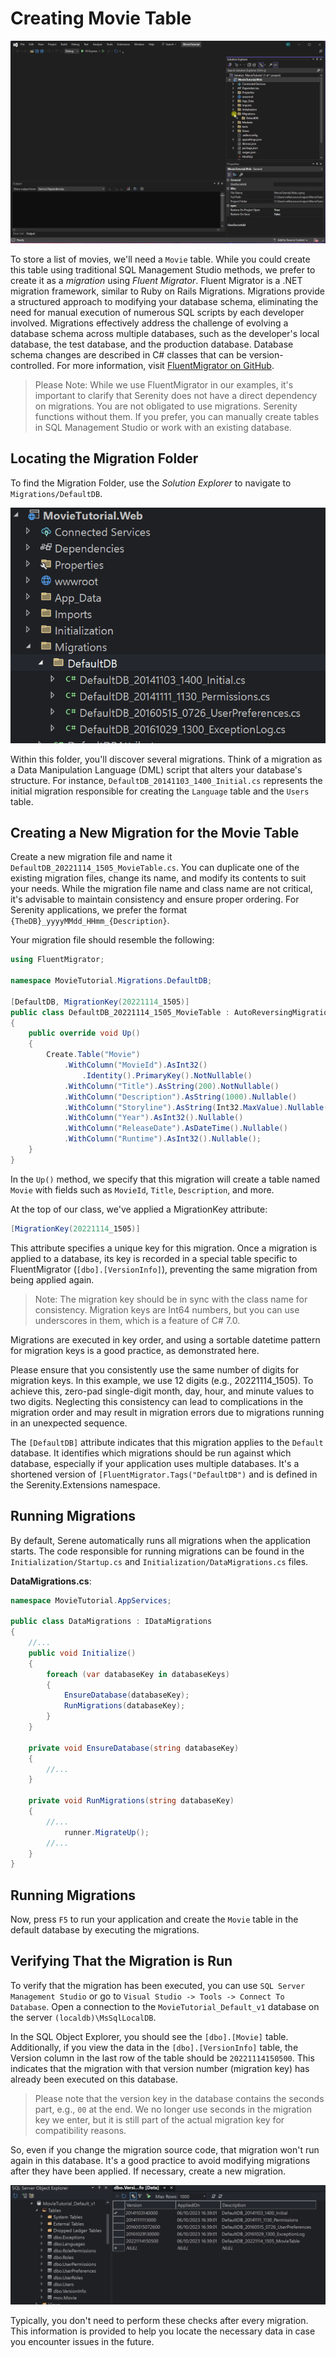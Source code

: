 # Creating Movie Table

![Creating Movie Table Animation](img/01-creating-movie-table.webp)

To store a list of movies, we'll need a `Movie` table. While you could create this table using traditional SQL Management Studio methods, we prefer to create it as a *migration* using *Fluent Migrator*. Fluent Migrator is a .NET migration framework, similar to Ruby on Rails Migrations. Migrations provide a structured approach to modifying your database schema, eliminating the need for manual execution of numerous SQL scripts by each developer involved. Migrations effectively address the challenge of evolving a database schema across multiple databases, such as the developer's local database, the test database, and the production database. Database schema changes are described in C# classes that can be version-controlled. For more information, visit [FluentMigrator on GitHub](https://github.com/schambers/fluentmigrator).

> Please Note: While we use FluentMigrator in our examples, it's important to clarify that Serenity does not have a direct dependency on migrations. You are not obligated to use migrations. Serenity functions without them. If you prefer, you can manually create tables in SQL Management Studio or work with an existing database.

## Locating the Migration Folder

To find the Migration Folder, use the *Solution Explorer* to navigate to `Migrations/DefaultDB`.

![Initial Migration Folder](img/initial_migration_folder.png)

Within this folder, you'll discover several migrations. Think of a migration as a Data Manipulation Language (DML) script that alters your database's structure. For instance, `DefaultDB_20141103_1400_Initial.cs` represents the initial migration responsible for creating the `Language` table and the `Users` table.

## Creating a New Migration for the Movie Table

Create a new migration file and name it `DefaultDB_20221114_1505_MovieTable.cs`. You can duplicate one of the existing migration files, change its name, and modify its contents to suit your needs. While the migration file name and class name are not critical, it's advisable to maintain consistency and ensure proper ordering. For Serenity applications, we prefer the format `{TheDB}_yyyyMMdd_HHmm_{Description}`.

Your migration file should resemble the following:

```csharp
using FluentMigrator;

namespace MovieTutorial.Migrations.DefaultDB;

[DefaultDB, MigrationKey(20221114_1505)]
public class DefaultDB_20221114_1505_MovieTable : AutoReversingMigration
{
    public override void Up()
    {
        Create.Table("Movie")
            .WithColumn("MovieId").AsInt32()
                .Identity().PrimaryKey().NotNullable()
            .WithColumn("Title").AsString(200).NotNullable()
            .WithColumn("Description").AsString(1000).Nullable()
            .WithColumn("Storyline").AsString(Int32.MaxValue).Nullable()
            .WithColumn("Year").AsInt32().Nullable()
            .WithColumn("ReleaseDate").AsDateTime().Nullable()
            .WithColumn("Runtime").AsInt32().Nullable();
    }
}
```

In the `Up()` method, we specify that this migration will create a table named `Movie` with fields such as `MovieId`, `Title`, `Description`, and more.

At the top of our class, we've applied a MigrationKey attribute:

```csharp
[MigrationKey(20221114_1505)]
```

This attribute specifies a unique key for this migration. Once a migration is applied to a database, its key is recorded in a special table specific to FluentMigrator (`[dbo].[VersionInfo]`), preventing the same migration from being applied again.

> Note: The migration key should be in sync with the class name for consistency. Migration keys are Int64 numbers, but you can use underscores in them, which is a feature of C# 7.0.

Migrations are executed in key order, and using a sortable datetime pattern for migration keys is a good practice, as demonstrated here.

Please ensure that you consistently use the same number of digits for migration keys. In this example, we use 12 digits (e.g., 20221114_1505). To achieve this, zero-pad single-digit month, day, hour, and minute values to two digits. Neglecting this consistency can lead to complications in the migration order and may result in migration errors due to migrations running in an unexpected sequence.

The `[DefaultDB]` attribute indicates that this migration applies to the `Default` database. It identifies which migrations should be run against which database, especially if your application uses multiple databases. It's a shortened version of `[FluentMigrator.Tags("DefaultDB")` and is defined in the Serenity.Extensions namespace.

## Running Migrations

By default, Serene automatically runs all migrations when the application starts. The code responsible for running migrations can be found in the `Initialization/Startup.cs` and `Initialization/DataMigrations.cs` files.

**DataMigrations.cs**:
```csharp
namespace MovieTutorial.AppServices;

public class DataMigrations : IDataMigrations
{
    //...
    public void Initialize()
    {
        foreach (var databaseKey in databaseKeys)
        {
            EnsureDatabase(databaseKey);
            RunMigrations(databaseKey);
        }
    }

    private void EnsureDatabase(string databaseKey)
    {
        //...
    }

    private void RunMigrations(string databaseKey)
    {
        //...
            runner.MigrateUp();
        //...
    }
}
```

## Running Migrations

Now, press `F5` to run your application and create the `Movie` table in the default database by executing the migrations.

## Verifying That the Migration is Run

To verify that the migration has been executed, you can use `SQL Server Management Studio` or go to `Visual Studio -> Tools -> Connect To Database`. Open a connection to the `MovieTutorial_Default_v1` database on the server `(localdb)\MsSqlLocalDB`.

In the SQL Object Explorer, you should see the `[dbo].[Movie]` table. Additionally, if you view the data in the `[dbo].[VersionInfo]` table, the Version column in the last row of the table should be `20221114150500`. This indicates that the migration with that version number (migration key) has already been executed on this database.

> Please note that the version key in the database contains the seconds part, e.g., `00` at the end. We no longer use seconds in the migration key we enter, but it is still part of the actual migration key for compatibility reasons.

So, even if you change the migration source code, that migration won't run again in this database. It's a good practice to avoid modifying migrations after they have been applied. If necessary, create a new migration.

![Migration VersionInfo Table](img/movie-migration-check.png)

Typically, you don't need to perform these checks after every migration. This information is provided to help you locate the necessary data in case you encounter issues in the future.